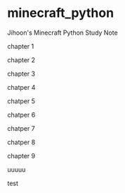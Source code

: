 # minecraft_python

Jihoon's Minecraft Python Study Note 

chapter 1

chapter 2

chapter 3


chatper 4



chatper 5


chatper 6

chatper 7

chatper 8

chapter 9


uuuuu

test


